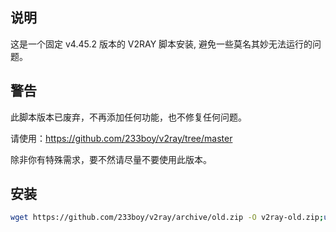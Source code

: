 ## 说明

这是一个固定 v4.45.2 版本的 V2RAY 脚本安装, 避免一些莫名其妙无法运行的问题。

## 警告

此脚本版本已废弃，不再添加任何功能，也不修复任何问题。

请使用：https://github.com/233boy/v2ray/tree/master

除非你有特殊需求，要不然请尽量不要使用此版本。

## 安装

```bash
wget https://github.com/233boy/v2ray/archive/old.zip -O v2ray-old.zip;unzip v2ray-old.zip;cd v2ray-old;chmod +x i*;./i* local
```